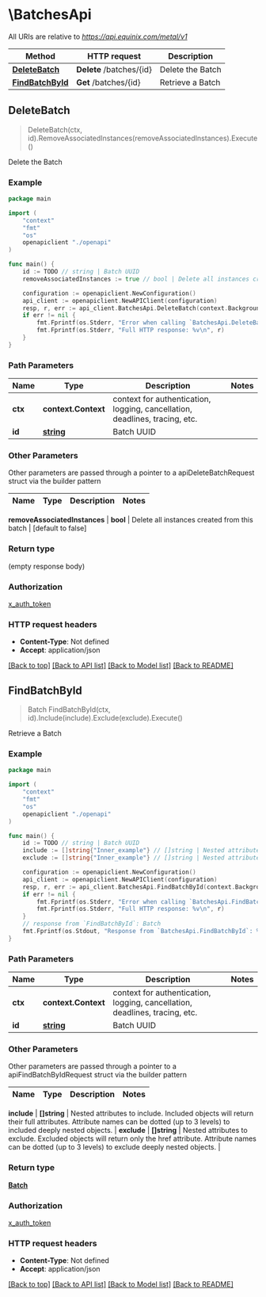 # \BatchesApi

All URIs are relative to *https://api.equinix.com/metal/v1*

Method | HTTP request | Description
------------- | ------------- | -------------
[**DeleteBatch**](BatchesApi.md#DeleteBatch) | **Delete** /batches/{id} | Delete the Batch
[**FindBatchById**](BatchesApi.md#FindBatchById) | **Get** /batches/{id} | Retrieve a Batch



## DeleteBatch

> DeleteBatch(ctx, id).RemoveAssociatedInstances(removeAssociatedInstances).Execute()

Delete the Batch



### Example

```go
package main

import (
    "context"
    "fmt"
    "os"
    openapiclient "./openapi"
)

func main() {
    id := TODO // string | Batch UUID
    removeAssociatedInstances := true // bool | Delete all instances created from this batch (optional) (default to false)

    configuration := openapiclient.NewConfiguration()
    api_client := openapiclient.NewAPIClient(configuration)
    resp, r, err := api_client.BatchesApi.DeleteBatch(context.Background(), id).RemoveAssociatedInstances(removeAssociatedInstances).Execute()
    if err != nil {
        fmt.Fprintf(os.Stderr, "Error when calling `BatchesApi.DeleteBatch``: %v\n", err)
        fmt.Fprintf(os.Stderr, "Full HTTP response: %v\n", r)
    }
}
```

### Path Parameters


Name | Type | Description  | Notes
------------- | ------------- | ------------- | -------------
**ctx** | **context.Context** | context for authentication, logging, cancellation, deadlines, tracing, etc.
**id** | [**string**](.md) | Batch UUID | 

### Other Parameters

Other parameters are passed through a pointer to a apiDeleteBatchRequest struct via the builder pattern


Name | Type | Description  | Notes
------------- | ------------- | ------------- | -------------

 **removeAssociatedInstances** | **bool** | Delete all instances created from this batch | [default to false]

### Return type

 (empty response body)

### Authorization

[x_auth_token](../README.md#x_auth_token)

### HTTP request headers

- **Content-Type**: Not defined
- **Accept**: application/json

[[Back to top]](#) [[Back to API list]](../README.md#documentation-for-api-endpoints)
[[Back to Model list]](../README.md#documentation-for-models)
[[Back to README]](../README.md)


## FindBatchById

> Batch FindBatchById(ctx, id).Include(include).Exclude(exclude).Execute()

Retrieve a Batch



### Example

```go
package main

import (
    "context"
    "fmt"
    "os"
    openapiclient "./openapi"
)

func main() {
    id := TODO // string | Batch UUID
    include := []string{"Inner_example"} // []string | Nested attributes to include. Included objects will return their full attributes. Attribute names can be dotted (up to 3 levels) to included deeply nested objects. (optional)
    exclude := []string{"Inner_example"} // []string | Nested attributes to exclude. Excluded objects will return only the href attribute. Attribute names can be dotted (up to 3 levels) to exclude deeply nested objects. (optional)

    configuration := openapiclient.NewConfiguration()
    api_client := openapiclient.NewAPIClient(configuration)
    resp, r, err := api_client.BatchesApi.FindBatchById(context.Background(), id).Include(include).Exclude(exclude).Execute()
    if err != nil {
        fmt.Fprintf(os.Stderr, "Error when calling `BatchesApi.FindBatchById``: %v\n", err)
        fmt.Fprintf(os.Stderr, "Full HTTP response: %v\n", r)
    }
    // response from `FindBatchById`: Batch
    fmt.Fprintf(os.Stdout, "Response from `BatchesApi.FindBatchById`: %v\n", resp)
}
```

### Path Parameters


Name | Type | Description  | Notes
------------- | ------------- | ------------- | -------------
**ctx** | **context.Context** | context for authentication, logging, cancellation, deadlines, tracing, etc.
**id** | [**string**](.md) | Batch UUID | 

### Other Parameters

Other parameters are passed through a pointer to a apiFindBatchByIdRequest struct via the builder pattern


Name | Type | Description  | Notes
------------- | ------------- | ------------- | -------------

 **include** | **[]string** | Nested attributes to include. Included objects will return their full attributes. Attribute names can be dotted (up to 3 levels) to included deeply nested objects. | 
 **exclude** | **[]string** | Nested attributes to exclude. Excluded objects will return only the href attribute. Attribute names can be dotted (up to 3 levels) to exclude deeply nested objects. | 

### Return type

[**Batch**](Batch.md)

### Authorization

[x_auth_token](../README.md#x_auth_token)

### HTTP request headers

- **Content-Type**: Not defined
- **Accept**: application/json

[[Back to top]](#) [[Back to API list]](../README.md#documentation-for-api-endpoints)
[[Back to Model list]](../README.md#documentation-for-models)
[[Back to README]](../README.md)


